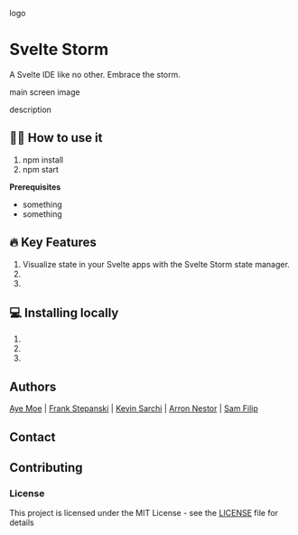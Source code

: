 logo 

# Svelte Storm

A Svelte IDE like no other. Embrace the storm. 

 main screen image

 description

## 👩‍💻 How to use it 

1. npm install
2. npm start


**Prerequisites**
- something
- something

## 🔥 Key Features  
1. Visualize state in your Svelte apps with the Svelte Storm state manager.
2. 
3.

## 💻 Installing locally
1.
2.
3.


## Authors

  [Aye Moe](https://github.com/ayemmoe) | [Frank Stepanski](https://github.com/frankstepanski) |
  [Kevin Sarchi](https://github.com/Svrchi) | [Arron Nestor](https://github.com/Nestar6) |
  [Sam Filip](https://github.com/samfilip)

## Contact


## Contributing


### License
This project is licensed under the MIT License - see the [LICENSE](LICENSE) file for details
